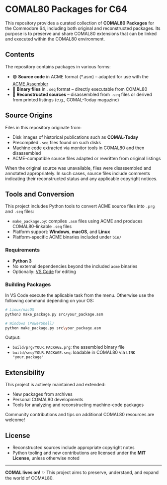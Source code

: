 # COMAL80 Packages for C64

This repository provides a curated collection of **COMAL80 Packages** for the Commodore 64, including both original and reconstructed packages. Its purpose is to preserve and share COMAL80 extensions that can be linked and executed within the COMAL80 environment.

## Contents

The repository contains packages in various forms:

- 🟢 **Source code** in ACME format (*.asm) – adapted for use with the [ACME Assembler](https://github.com/meonwax/acme)
- 🔵 **Binary files** in `.seq` format – directly executable from COMAL80
- 🔁 **Reconstructed sources** – disassembled from `.seq` files or derived from printed listings (e.g., COMAL-Today magazine)

## Source Origins

Files in this repository originate from:

- Disk images of historical publications such as **COMAL-Today**
- Precompiled `.seq` files found on such disks
- Machine code extracted via monitor tools in COMAL80 and then disassembled
- ACME-compatible source files adapted or rewritten from original listings

When the original source was unavailable, files were disassembled and annotated appropriately. In such cases, source files include comments indicating their reconstructed status and any applicable copyright notices.

## Tools and Conversion

This project includes Python tools to convert ACME source files into `.prg` and `.seq` files:

- `make_package.py`: compiles `.asm` files using ACME and produces COMAL80-linkable `.seq` files
- Platform support: **Windows**, **macOS**, and **Linux**
- Platform-specific ACME binaries included under `bin/`

### Requirements

- **Python 3**
- No external dependencies beyond the included `acme` binaries
- Optionally: [VS Code](https://code.visualstudio.com/) for editing

### Building Packages

In VS Code execute the aplicable task from the menu.
Otherwise use the following command depending on your OS:

```bash
# Linux/macOS
python3 make_package.py src/your_package.asm

# Windows (PowerShell)
python make_package.py src\your_package.asm
```

Output:

- `build/prg/YOUR.PACKAGE.prg`: the assembled binary file
- `build/seq/YOUR.PACKAGE.seq`: loadable in COMAL80 via `LINK "your.package"`


## Extensibility

This project is actively maintained and extended:

- New packages from archives
- Personal COMAL80 developments
- Tools for analyzing and reconstructing machine-code packages

Community contributions and tips on additional COMAL80 resources are welcome!

## License

- Reconstructed sources include appropriate copyright notes
- Python tooling and new contributions are licensed under the **MIT License**, unless otherwise noted

---

**COMAL lives on!** ✨ This project aims to preserve, understand, and expand the world of COMAL80.
